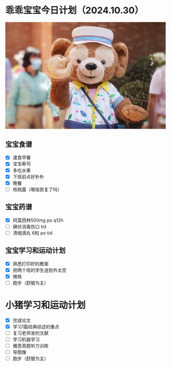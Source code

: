 # 乖乖宝宝今日计划（2024.10.30）
![Image of Babyheader](https://raw.githubusercontent.com/ericlam66/Dr.Lin-Note/refs/heads/main/duffy.png)
## 宝宝食谱
- [x] 速食早餐
- [x] 宝宝寿司
- [x] 多吃水果
- [x] 下班前点好朴朴
- [x] 晚餐
- [ ] 核桃露（喉咙恢复了吗）
## 宝宝药谱
- [x] 阿莫西林500mg po q12h
- [ ] 碘伏消毒伤口 tid
- [ ] 清咽滴丸 6粒 po tid
## 宝宝学习和运动计划
- [x] 熟悉打印好的教案
- [x] 把两个班的学生送到外太空
- [x] 微格
- [ ] 跑步（舒服为主）
# 小猪学习和运动计划
- [x] 完成论文
- [x] 学习1篇经典综述的重点
- [ ] 复习老师发的文献
- [ ] 学习机器学习
- [ ] 雅思真题听力训练
- [ ] 导图像
- [ ] 跑步（舒服为主）

